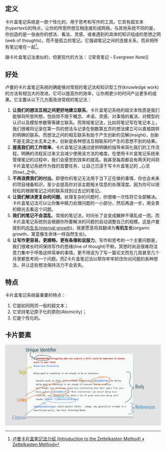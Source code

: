 ## 定义

卡片盒笔记系统是一款个性化的，用于思考和写作的工具。它具有超文本(hypertext)的特点，让你的所思所想互相连接形成网络。与其他系统不同的是，你创造的是一张由你的想法、看法、灵感、或者遇到的具体的知识组成的思想之网(web of thoughts)，而不是孤立的笔记。它强调笔记之间的连接关系，而非把所有笔记堆在一起[^1]。

跟卡片盒笔记法类似的，但更现代的方法：
[[常青笔记 - Evergreen Note]]

## 好处

卢曼的卡片盒笔记系统的确能够对常规的笔记法和知识型工作(knowledge work)的方法有相当大的改进。它可以提高你的效率，让你用更少的时间产出更多的成果。它主要从以下几方面改进常规的笔记法：

1. **让我们的想法互相之间更好地建立联系**。卡片盒笔记系统的超文本性质是我们能够将所思所想，包括但不限于概念、术语、灵感、对事情的看法、对模型的认识以及模型参数等等建立联系。而常规笔记法，比如将笔记写在笔记本上，我们很难将记录在第一页的想法与记录在倒数第五页的想法建立可以直接跳转的明确的联系。而想法之间的相互联系有助于产生创新的见解(insight)，创新不是无源之水无本之木，创新是各种想法互相联系时产生的意想不到的结果。
2. **提高我们的工作效率**。卡片盒笔记法通过提供明确的指导来简化我们的工作流程。明确的流程反过来又会减少使用该方法的难度。在使用卡片盒笔记系统来管理笔记的过程中，我们会感觉到效率的提高。我甚至每周都会有两天时间将卡片盒笔记系统作为我的首要任务，让自己沉浸于写卡片盒笔记的 _心流(flow)_之中。
3. **不再浪费我们的付出**。即便你的笔记无法用于当下正在做的事情，你也会未来的项目储备知识，至少会提高你对该主题相关信息的处理深度。因为你可以很轻松的根据笔记之间的联系找到过去记的笔记。
4. **让我们解决更复杂的问题**。处理复杂的问题时，你很难一次性将它全部解决。卡片盒笔记法可以让你集中精力处理问题的一小部分，然后再退一步，用全景的眼光去看这个问题。
5. **我们的笔记不会混乱**。常规的笔记法，时间长了会变成臃肿不堪乱成一团。而卡片盒笔记系统则会根据你所要解决的问题的自动调整自己的规模。这是卢曼提到的[内生长(internal growth)](https://luhmann.surge.sh/communicating-with-slip-boxes)，我更愿意将其翻译为**有机生长**(organic growth，寓意像生命体一样自然生长)。
6. **让写作更容易，更顺畅，更有条理和说服力**。写作和思考的一个主要问题是，我们很难长时间保持写作的思绪(line of thought)不断。冥想时尚且很难将注意力集中于呼吸这样简单的事情，更不用说为了写一篇论文而在几周甚至几个月里都思考同一个问题。而Z卡片盒笔记法以帮你牢牢抓住你对问题的各种想法，并让这些想法保持活力不会丢失。

## 特点

 卡片盒笔记系统最重要的特点：

1. 它是如同网页一般的超文本；
2. 它坚持笔记原子化的原则(Atomicity)；
3. 它是个性化的。

## 卡片要素

![](https://raw.githubusercontent.com/oldwinter/my-pics/master/20220306231443.png)

 
 

[^1]: [卢曼卡片盒笔记法介绍 (Introduction to the Zettelkasten Method) • Zettelkasten Method](https://zettelkasten.de/introduction/zh/)
